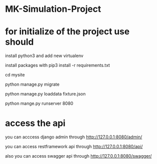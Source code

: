 # MK-Simulation-Project

# for initialize of the project use should 

install python3 and add new virtualenv

install packages with pip3 install -r requirements.txt

cd mysite

python manage.py migrate

python manage.py loaddata fixture.json

python mange.py runserver 8080

# access the api
you can acccess django admin through http://127.0.0.1:8080/admin/

you can access restframework api through http://127.0.0.1:8080/api/

also you can access swagger api through http://127.0.0.1:8080/swagger/